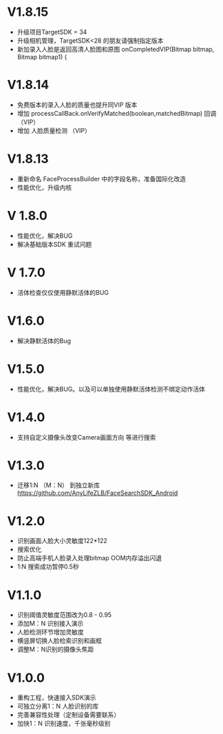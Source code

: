 # V1.8.15
- 升级项目TargetSDK = 34
- 升级相机管理，TargetSDK<28 的朋友请强制指定版本 
- 新加录入人脸是返回高清人脸图和原图 onCompletedVIP(Bitmap bitmap, Bitmap bitmap1) {

# V1.8.14
- 免费版本的录入人脸的质量也提升同VIP 版本
- 增加  processCallBack.onVerifyMatched(boolean,matchedBitmap) 回调（VIP）
- 增加  人脸质量检测 （VIP）

# V1.8.13
- 重新命名 FaceProcessBuilder 中的字段名称，准备国际化改造
- 性能优化，升级内核

# V 1.8.0
- 性能优化，解决BUG
- 解决基础版本SDK 重试问题

# V 1.7.0
- 活体检查仅仅使用静默活体的BUG

# V1.6.0 
- 解决静默活体的Bug


# V1.5.0
- 性能优化，解决BUG。以及可以单独使用静默活体检测不绑定动作活体

# V1.4.0
- 支持自定义摄像头改变Camera画面方向 等进行搜索

# V1.3.0
- 迁移1:N （M：N） 到独立新库 https://github.com/AnyLifeZLB/FaceSearchSDK_Android


# V1.2.0

- 识别画面人脸大小灵敏度122*122
- 搜索优化
- 防止高端手机人脸录入处理bitmap OOM内存溢出闪退
- 1:N 搜索成功暂停0.5秒


# V1.1.0

- 识别阈值灵敏度范围改为0.8 - 0.95
- 添加M：N 识别接入演示
- 人脸检测环节增加灵敏度
- 横竖屏切换人脸检索识别和画框
- 调整M：N识别的摄像头焦距

# V1.0.0 

- 重构工程，快速接入SDK演示
- 可独立分离1：N 人脸识别的库
- 完善兼容性处理（定制设备需要联系）
- 加快1：N 识别速度，千张毫秒级别


















